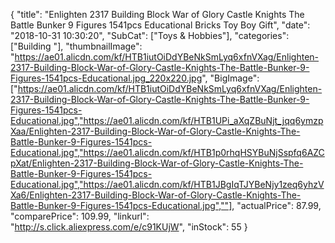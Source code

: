{
	"title": "Enlighten 2317 Building Block War of Glory Castle Knights The Battle Bunker 9 Figures 1541pcs Educational Bricks Toy Boy Gift",
	"date": "2018-10-31 10:30:20",
	"SubCat": ["Toys & Hobbies"],
	"categories": ["Building "],
	"thumbnailImage": "https://ae01.alicdn.com/kf/HTB1iutOiDdYBeNkSmLyq6xfnVXag/Enlighten-2317-Building-Block-War-of-Glory-Castle-Knights-The-Battle-Bunker-9-Figures-1541pcs-Educational.jpg_220x220.jpg",
	"BigImage": ["https://ae01.alicdn.com/kf/HTB1iutOiDdYBeNkSmLyq6xfnVXag/Enlighten-2317-Building-Block-War-of-Glory-Castle-Knights-The-Battle-Bunker-9-Figures-1541pcs-Educational.jpg","https://ae01.alicdn.com/kf/HTB1UPi_aXqZBuNjt_jqq6ymzpXaa/Enlighten-2317-Building-Block-War-of-Glory-Castle-Knights-The-Battle-Bunker-9-Figures-1541pcs-Educational.jpg","https://ae01.alicdn.com/kf/HTB1p0rhqHSYBuNjSspfq6AZCpXat/Enlighten-2317-Building-Block-War-of-Glory-Castle-Knights-The-Battle-Bunker-9-Figures-1541pcs-Educational.jpg","https://ae01.alicdn.com/kf/HTB1JBgIqTJYBeNjy1zeq6yhzVXa6/Enlighten-2317-Building-Block-War-of-Glory-Castle-Knights-The-Battle-Bunker-9-Figures-1541pcs-Educational.jpg",""],
	"actualPrice": 87.99,
	"comparePrice": 109.99,
	"linkurl": "http://s.click.aliexpress.com/e/c91KUjW",
	"inStock": 55
}
